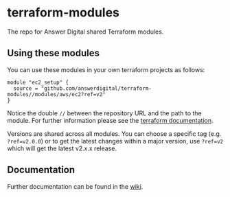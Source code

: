 # terraform-modules

The repo for Answer Digital shared Terraform modules.

## Using these modules

You can use these modules in your own terraform projects as follows:

```hcl
module "ec2_setup" {
  source = "github.com/answerdigital/terraform-modules//modules/aws/ec2?ref=v2"
}
```

Notice the double `//` between the repository URL and the path to the module.
For further information please see the [terraform documentation](https://developer.hashicorp.com/terraform/language/modules/sources#modules-in-package-sub-directories).

Versions are shared across all modules. You can choose a specific tag (e.g. `?ref=v2.0.0`) or to get the latest changes within a major version, use `?ref=v2` which will get the latest v2.x.x release.

## Documentation

Further documentation can be found in the [wiki](https://github.com/answerdigital/terraform-modules/wiki).

